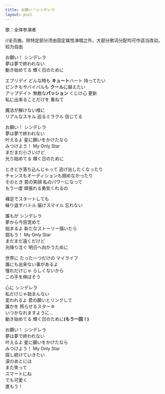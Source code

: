 ```yaml
---
title: お願い！シンデレラ
layout: post
---
```

歌：全体参演者

<p><a class="notation">//全员曲，除特定部分须由固定属性演唱之外，大部分歌词分配均可作适当改动，较为自由</a></p>

<p>お願い！ シンデレラ<br />
夢は夢で終われない<br />
動き始めてる 輝く日のために</p>

<p><a class="cute">エブリデイ どんな時も <b>キュート</b>ハート 持ってたい</a><br />
<a class="cool">ピンチもサバイバルも <b>クール</b>に越えたい</a><br />
<a class="passion">アップデイト 無敵な<b>パッション</b> くじけ心 更新</a><br />
私に出来ることだけを 重ねて</p>

<p>魔法が解けない様に<br />
リアルなスキル 巡るミラクル 信じてる</p>

<p>お願い！ シンデレラ<br />
夢は夢で終われない<br />
叶えるよ 星に願いをかけたなら<br />
みつけよう！ My Only Star<br />
まだまだ小さいけど<br />
光り始めてる 輝く日のために</p>

<p>ときどき落ち込んじゃって 逃げ出したくなったり<br />
チャンスもオーディションも掴めなかったり<br />
そのとき 君の笑顔 私のパワーになって<br />
もう一度 頑張れる勇気くれるの</p>

<p>裸足でスタートしても<br />
繰り返すバトル 届けスマイル 忘れない</p>

<p>誰もが シンデレラ<br />
夢から今目覚めて<br />
始まるよ 新たなストーリー描いたら<br />
掴もう！ My Only Star<br />
まだまだ遠くだけど<br />
光降り注ぐ 明日へ向かうために</p>

<p>世界に たった一つだけの マイライフ<br />
誰にも出来ない事があるよ<br />
憧れだけじゃ らしくないから<br />
この手を伸ばそう</p>

<p>心に シンデレラ<br />
私だけじゃ始まんない<br />
変われるよ 君の願いとリンクして<br />
誰かを 照らせるスター☆<br />
いつかなれますように…<br />
動き始めてる 輝く日のために<b>(もう一回！)</b></p>

<p>お願い！ シンデレラ<br />
夢は夢で終われない<br />
叶えるよ 星に願いをかけたなら<br />
みつけよう！ My Only Star<br />
探し続けていきたい<br />
涙のあとには<br />
<a class="passion">また笑って</a><br />
<a class="cool">スマートにね</a><br />
<a class="cute">でも可愛く</a><br />
進もう！</p>
